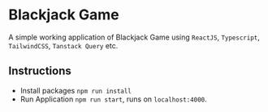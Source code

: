 # Blackjack Game

A simple working application of Blackjack Game using `ReactJS`, `Typescript`, `TailwindCSS`, `Tanstack Query` etc.

## Instructions
- Install packages `npm run install`
- Run Application `npm run start`, runs on `localhost:4000`.
